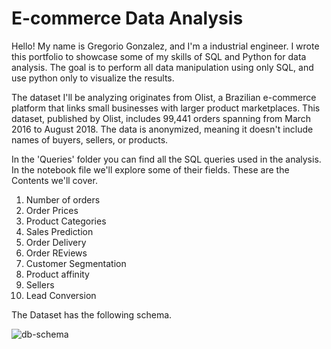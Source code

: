 # E-commerce Data Analysis
Hello! My name is Gregorio Gonzalez, and I'm a industrial engineer. 
I wrote this portfolio to showcase some of my skills of SQL and Python for data analysis. The goal is to perform all data manipulation using only SQL, and use python only to visualize the results.

The dataset I'll be analyzing originates from Olist, a Brazilian e-commerce platform that links small businesses with larger product marketplaces. 
This dataset, published by Olist, includes 99,441 orders spanning from March 2016 to August 2018. 
The data is anonymized, meaning it doesn't include names of buyers, sellers, or products.

In the 'Queries' folder you can find all the SQL queries used in the analysis.
In the notebook file we'll explore some of their fields. 
These are the Contents we'll cover.

  1. Number of orders
  2. Order Prices
  3. Product Categories
  4. Sales Prediction
  5. Order Delivery
  6. Order REviews
  7. Customer Segmentation
  8. Product affinity
  9. Sellers
  10. Lead Conversion


The Dataset has the following schema.

![db-schema](https://github.com/user-attachments/assets/e874f2ae-0cc4-4cc8-bb16-eec86b94bb04)
